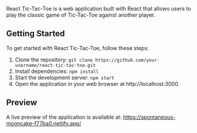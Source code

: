 React Tic-Tac-Toe is a web application built with React that allows users to play the classic game of Tic-Tac-Toe against another player.

## Getting Started

To get started with React Tic-Tac-Toe, follow these steps:

1. Clone the repository: `git clone https://github.com/your-username/react-tic-tac-toe.git`
2. Install dependencies: `npm install`
3. Start the development server: `npm start`
4. Open the application in your web browser at http://localhost:3000.

## Preview 

A live preview of the application is available at: https://spontaneous-mooncake-f77ba0.netlify.app/